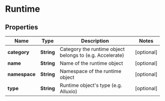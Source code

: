 
# Runtime

## Properties
Name | Type | Description | Notes
------------ | ------------- | ------------- | -------------
**category** | **String** | Category the runtime object belongs to (e.g. Accelerate) |  [optional]
**name** | **String** | Name of the runtime object |  [optional]
**namespace** | **String** | Namespace of the runtime object |  [optional]
**type** | **String** | Runtime object&#39;s type (e.g. Alluxio) |  [optional]



